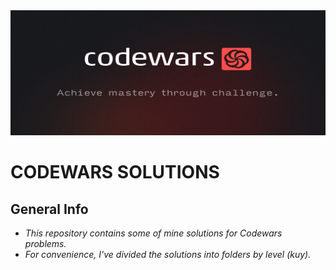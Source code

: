 <img src="images/codewars.png" alt="Codewars logo" width="600" height="200"/>

# CODEWARS SOLUTIONS

## General Info

- _This repository contains some of mine solutions for Codewars problems._<br>
- _For convenience, I've divided the solutions into folders by level (kuy)._
